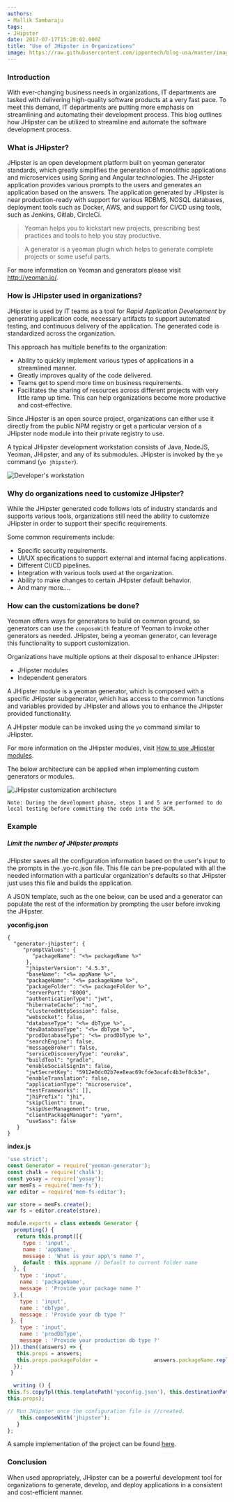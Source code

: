 ```yaml
---
authors:
- Mallik Sambaraju
tags:
- JHipster
date: 2017-07-17T15:20:02.000Z
title: "Use of JHipster in Organizations"
image: https://raw.githubusercontent.com/ippontech/blog-usa/master/images/2017/07/Use-of-JHipster-in-Organizations-Blog.png
---
```


### Introduction
With ever-changing business needs in organizations, IT departments are tasked with delivering high-quality software products at a very fast pace. To meet this demand, IT departments are putting more emphasis on streamlining and automating their development process. This blog outlines how JHipster can be utilized to streamline and automate the software development process.

### What is JHipster?

JHipster is an open development platform built on yeoman generator standards, which greatly simplifies the generation of monolithic applications and microservices using Spring and Angular technologies. The JHipster application provides various prompts to the users and generates an application based on the answers. The application generated by JHipster is near production-ready with support for various RDBMS, NOSQL databases, deployment tools such as Docker, AWS, and  support for CI/CD using tools, such as Jenkins, Gitlab, CircleCi.

>Yeoman helps you to kickstart new projects, prescribing best practices and tools to help you stay productive.

>A generator is a yeoman plugin which helps to generate complete projects or some useful parts.

For more information on Yeoman and generators please visit http://yeoman.io/.

### How is JHipster used in organizations?

JHipster is used by IT teams as a tool for _Rapid Application Development_ by generating application code, necessary artifacts to support automated testing, and continuous delivery of the application. The generated code is standardized across the organization.

This approach has multiple benefits to the organization:
<ul>
     <li>
      Ability to quickly implement various types of applications in a streamlined manner.
    </li>
    <li>
      Greatly improves quality of the code delivered.
    </li>
    <li>Teams get to spend more time on business requirements.
   </li>
   <li>Facilitates the sharing of resources across different projects with very little ramp up time. This can help organizations become more productive and cost-effective.
  </li>
</ul>

Since JHipster is an open source project,  organizations can either use it directly from the public NPM registry or get a particular version of a JHipster node module into their private registry to use.

A typical JHipster development workstation consists of Java, NodeJS, Yeoman, JHipster, and any of its submodules. JHipster is invoked by the `yo` command (`yo jhipster`).

![Developer's workstation](https://raw.githubusercontent.com/msambaraju/generator-yoconfig/master/DeveloperWorkstation.png)

### Why do organizations need to customize JHipster?

While the JHipster generated code follows lots of industry standards and supports various tools, organizations still need the ability to customize JHipster in order to support their specific requirements.

Some common requirements include:

<ul>
<li>Specific security requirements. </li>
<li>UI/UX specifications to support external and internal facing applications.</li>
<li>Different CI/CD pipelines.</li>
<li>Integration with various tools used at the organization.</li>
<li>Ability to make changes to certain JHipster default behavior.</li>
<li>And many more....</li>
</ul>

### How can the customizations be done?
Yeoman offers ways for generators to build on common ground, so generators can use the `composeWith` feature of Yeoman to invoke other generators as needed. JHipster, being a yeoman generator, can leverage this functionality to support customization.

Organizations have multiple options at their disposal to enhance JHipster:
 <ul>
   <li> JHipster modules </li>
   <li> Independent generators </li>
</ul>

A JHipster module is a yeoman generator, which is composed with a specific JHipster subgenerator, which has access to the common functions and variables provided by JHipster and allows you to enhance the JHipster provided functionality.

A JHipster module can be invoked using the `yo` command similar to JHipster.

For more information on the JHipster modules, visit <a href="https://jhipster.github.io/modules/creating-a-module/">How to use JHipster modules</a>.

The below architecture can be applied when implementing custom generators or modules.

![JHipster customization architecture](https://raw.githubusercontent.com/msambaraju/generator-yoconfig/master/JHipster_Customization_Ver2.png)

    Note: During the development phase, steps 1 and 5 are performed to do local testing before committing the code into the SCM.

### Example

##### Limit the number of JHipster prompts

JHipster saves all the configuration information based on the user's input to the prompts in the .yo-rc.json file. This file can be pre-populated with all the needed information with a particular organization's defaults so that JHipster just uses this file and builds the application.

A JSON template, such as the one below, can be used and a generator can populate the rest of the information by prompting the user before invoking the JHipster.

<b>yoconfig.json</b>

    {
      "generator-jhipster": {
         "promptValues": {
            "packageName": "<%= packageName %>"
          },
          "jhipsterVersion": "4.5.3",
          "baseName": "<%= appName %>",
          "packageName": "<%= packageName %>",
          "packageFolder": "<%= packageFolder %>",
          "serverPort": "8000",
          "authenticationType": "jwt",
          "hibernateCache": "no",
          "clusteredHttpSession": false,
          "websocket": false,
          "databaseType": "<%= dbType %>",
          "devDatabaseType": "<%= dbType %>",
          "prodDatabaseType": "<%= prodDbType %>",
          "searchEngine": false,
          "messageBroker": false,
          "serviceDiscoveryType": "eureka",
          "buildTool": "gradle",
          "enableSocialSignIn": false,
          "jwtSecretKey": "5912e0dc02b7ee8eac69cfde3acafc4b3ef8cb3e",
          "enableTranslation": false,
          "applicationType": "microservice",
          "testFrameworks": [],
          "jhiPrefix": "jhi",
          "skipClient": true,
          "skipUserManagement": true,
          "clientPackageManager": "yarn",
          "useSass": false
       }
    }

<b>index.js</b>
```javascript
'use strict';
const Generator = require('yeoman-generator');
const chalk = require('chalk');
const yosay = require('yosay');
var memFs = require('mem-fs');
var editor = require('mem-fs-editor');

var store = memFs.create();
var fs = editor.create(store);

module.exports = class extends Generator {
  prompting() {
   return this.prompt([{
     type : 'input',
     name : 'appName',
     message : 'What is your app\'s name ?',
     default : this.appname // Default to current folder name
  }, {
    type : 'input',
    name : 'packageName',
    message : 'Provide your package name ?'
  },{
    type : 'input',
    name : 'dbType',
    message : 'Provide your db type ?'
 }, {
    type : 'input',
    name : 'prodDbType',
    message : 'Provide your production db type ?'
 }]).then((answers) => {
   this.props = answers;
   this.props.packageFolder =                  answers.packageName.replace(/\./g, '/');
  });
 }

  writing () {
this.fs.copyTpl(this.templatePath('yoconfig.json'), this.destinationPath('.yo-rc.json'),
this.props);

// Run JHipster once the configuration file is //created.
    this.composeWith('jhipster');
   }
};
```

A sample implementation of the project can be found <a href="https://github.com/msambaraju/generator-yoconfig" >here</a>.

### Conclusion
When used appropriately, JHipster can be a powerful development tool for organizations to generate, develop, and deploy applications in a consistent and cost-efficient manner.
